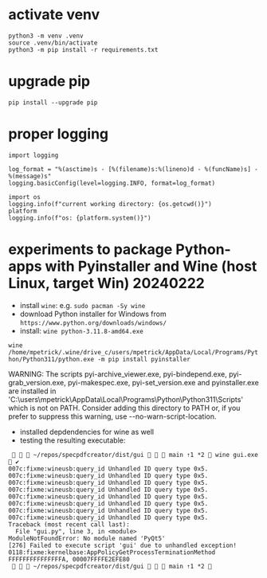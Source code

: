 # activate venv
```
python3 -m venv .venv
source .venv/bin/activate
python3 -m pip install -r requirements.txt
```

# upgrade pip
`pip install --upgrade pip`

# proper logging
```
import logging

log_format = "%(asctime)s - [%(filename)s:%(lineno)d - %(funcName)s] - %(message)s"
logging.basicConfig(level=logging.INFO, format=log_format)

import os
logging.info(f"current working directory: {os.getcwd()}")
platform
logging.info(f"os: {platform.system()}")
```

# experiments to package Python-apps with Pyinstaller and Wine (host Linux, target Win) 20240222

* install `wine`: e.g. `sudo pacman -Sy wine`
* download Python installer for Windows from  `https://www.python.org/downloads/windows/`
* install: `wine python-3.11.8-amd64.exe`

` wine /home/mpetrick/.wine/drive_c/users/mpetrick/AppData/Local/Programs/Python/Python311/python.exe -m pip install pyinstaller  `

  WARNING: The scripts pyi-archive_viewer.exe, pyi-bindepend.exe, pyi-grab_version.exe, pyi-makespec.exe, pyi-set_version.exe and pyinstaller.exe are installed in 'C:\users\mpetrick\AppData\Local\Programs\Python\Python311\Scripts' which
 is not on PATH.
  Consider adding this directory to PATH or, if you prefer to suppress this warning, use --no-warn-script-location.

* installed depdendencies for wine as well
* testing the resulting executable:
```
    ~/repos/specpdfcreator/dist/gui    main ⇡1 *2  wine gui.exe                                                                                                     ✔ 
007c:fixme:wineusb:query_id Unhandled ID query type 0x5.
007c:fixme:wineusb:query_id Unhandled ID query type 0x5.
007c:fixme:wineusb:query_id Unhandled ID query type 0x5.
007c:fixme:wineusb:query_id Unhandled ID query type 0x5.
007c:fixme:wineusb:query_id Unhandled ID query type 0x5.
007c:fixme:wineusb:query_id Unhandled ID query type 0x5.
007c:fixme:wineusb:query_id Unhandled ID query type 0x5.
007c:fixme:wineusb:query_id Unhandled ID query type 0x5.
Traceback (most recent call last):
  File "gui.py", line 3, in <module>
ModuleNotFoundError: No module named 'PyQt5'
[276] Failed to execute script 'gui' due to unhandled exception!
0118:fixme:kernelbase:AppPolicyGetProcessTerminationMethod FFFFFFFFFFFFFFFA, 00007FFFFE2EFE80
    ~/repos/specpdfcreator/dist/gui    main ⇡1 *2 
 ```
